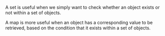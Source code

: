 A set is useful when we simply want to check whether an object exists or not within a set of objects.

A map is more useful when an object has a corresponding value to be retrieved, based on the condition that it exists within a set of objects.